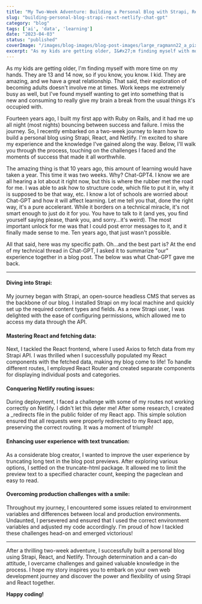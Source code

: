 ```yaml
---
title: "My Two-Week Adventure: Building a Personal Blog with Strapi, React, Netlify and most importantly Chat-GPT4"
slug: "building-personal-blog-strapi-react-netlify-chat-gpt"
category: "blog"
tags: ['ai', 'data', 'learning']
date: "2023-04-03"
status: "published"
coverImage: "/images/blog-images/blog-post-images/large_ragmann22_a_pixar_style_image_of_a_person_at_a_computer_with_co_1b0a5cdc_32cf_43e8_a296_489acb333c43_8e773f75a8.png"
excerpt: "As my kids are getting older, I&#x27;m finding myself with more time on my hands. They are 13 and 14 now, so if you know, you know. I kid. They are amazing, and we have a great relationship. That said, ..."
---
```


As my kids are getting older, I'm finding myself with more time on my hands. They are 13 and 14 now, so if you know, you know. I kid. They are amazing, and we have a great relationship. That said, their exploration of becoming adults doesn't involve me at times. Work keeps me extremely busy as well, but I've found myself wanting to get into something that is new and consuming to really give my brain a break from the usual things it's occupied with.

Fourteen years ago, I built my first app with Ruby on Rails, and it had me up all night (most nights) bouncing between success and failure. I miss the journey. So, I recently embarked on a two-week journey to learn how to build a personal blog using Strapi, React, and Netlify. I'm excited to share my experience and the knowledge I've gained along the way. Below, I'll walk you through the process, touching on the challenges I faced and the moments of success that made it all worthwhile.

The amazing thing is that 10 years ago, this amount of learning would have taken a year. This time it was two weeks. Why? Chat-GPT4. I know we are all hearing a lot about it right now, but this is where the rubber met the road for me. I was able to ask how to structure code, which file to put it in, why it is supposed to be that way, etc. I know a lot of schools are worried about Chat-GPT and how it will affect learning. Let me tell you that, done the right way, it's a pure accelerant. While it borders on a technical miracle, it's not smart enough to just do it for you. You have to talk to it (and yes, you find yourself saying please, thank you, and sorry...it's weird). The most important unlock for me was that I could post error messages to it, and it finally made sense to me. Ten years ago, that just wasn't possible.

All that said, here was my specific path. Oh...and the best part is? At the end of my technical thread in Chat-GPT, I asked it to summarize "our" experience together in a blog post. The below was what Chat-GPT gave me back.

***

#### Diving into Strapi:

My journey began with Strapi, an open-source headless CMS that serves as the backbone of our blog. I installed Strapi on my local machine and quickly set up the required content types and fields. As a new Strapi user, I was delighted with the ease of configuring permissions, which allowed me to access my data through the API.

#### Mastering React and fetching data:

Next, I tackled the React frontend, where I used Axios to fetch data from my Strapi API. I was thrilled when I successfully populated my React components with the fetched data, making my blog come to life! To handle different routes, I employed React Router and created separate components for displaying individual posts and categories.

#### Conquering Netlify routing issues:

During deployment, I faced a challenge with some of my routes not working correctly on Netlify. I didn't let this deter me! After some research, I created a _redirects file in the public folder of my React app. This simple solution ensured that all requests were properly redirected to my React app, preserving the correct routing. It was a moment of triumph!

#### Enhancing user experience with text truncation:

As a considerate blog creator, I wanted to improve the user experience by truncating long text in the blog post previews. After exploring various options, I settled on the truncate-html package. It allowed me to limit the preview text to a specified character count, keeping the pageclean and easy to read.

#### Overcoming production challenges with a smile:

Throughout my journey, I encountered some issues related to environment variables and differences between local and production environments. Undaunted, I persevered and ensured that I used the correct environment variables and adjusted my code accordingly. I'm proud of how I tackled these challenges head-on and emerged victorious!

***

After a thrilling two-week adventure, I successfully built a personal blog using Strapi, React, and Netlify. Through determination and a can-do attitude, I overcame challenges and gained valuable knowledge in the process. I hope my story inspires you to embark on your own web development journey and discover the power and flexibility of using Strapi and React together.

**Happy coding!**

